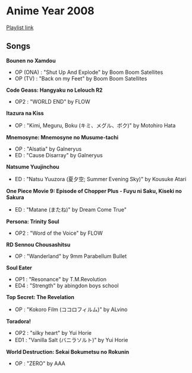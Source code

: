 # Anime Year 2008 

[Playlist link](https://open.spotify.com/user/fz230568w0ccmom2dg3zvxq1h/playlist/6KeF5KzNevmQVRYuxRosRP?si=OXKN4_FaTqGBNKGMiWxr9g)

## Songs

**Bounen no Xamdou**
* OP (ONA) : "Shut Up And Explode" by Boom Boom Satellites
* OP (TV) : "Back on my Feet" by Boom Boom Satellites

**Code Geass: Hangyaku no Lelouch R2**
* OP2 : "WORLD END" by FLOW

**Itazura na Kiss**
* OP : "Kimi, Meguru, Boku (キミ、メグル、ボク)" by Motohiro Hata

**Mnemosyne: Mnemosyne no Musume-tachi**
* OP : "Alsatia" by Galneryus
* ED : "Cause Disarray" by Galneryus

**Natsume Yuujinchou**
* ED : "Natsu Yuuzora (夏夕空; Summer Evening Sky)" by Kousuke Atari

**One Piece Movie 9: Episode of Chopper Plus - Fuyu ni Saku, Kiseki no Sakura**
* ED : "Matane (またね)" by Dream Come True"

**Persona: Trinity Soul**
* OP2 : "Word of the Voice" by FLOW

**RD Sennou Chousashitsu**
* OP : "Wanderland" by 9mm Parabellum Bullet

**Soul Eater**
* OP1 : "Resonance" by T.M.Revolution
* ED4 : "Strength" by abingdon boys school

**Top Secret: The Revelation**
* OP : "Kokoro Film (ココロフィルム)" by ALvino

**Toradora!**
* OP2 : "silky heart" by Yui Horie
* ED1 : "Vanilla Salt (バニラソルト)" by Yui Horie

**World Destruction: Sekai Bokumetsu no Rokunin**
* OP : "ZERO" by AAA
